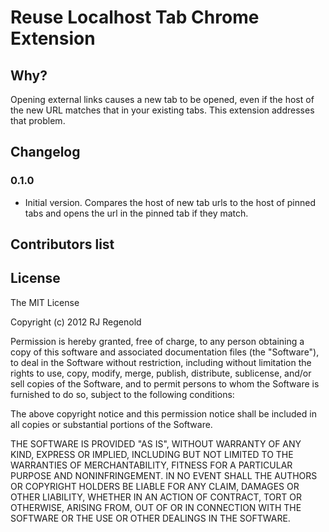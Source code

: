 # Reuse Localhost Tab Chrome Extension #

## Why? #

Opening external links causes a new tab to be opened, 
even if the host of the new URL matches that in your existing
tabs. This extension addresses that problem.

## Changelog ##

### 0.1.0 ###

* Initial version. Compares the host of new tab urls to the host of pinned tabs
  and opens the url in the pinned tab if they match.

## Contributors list ##


## License ##

The MIT License

Copyright (c) 2012 RJ Regenold

Permission is hereby granted, free of charge, to any person obtaining a copy
of this software and associated documentation files (the "Software"), to deal
in the Software without restriction, including without limitation the rights
to use, copy, modify, merge, publish, distribute, sublicense, and/or sell
copies of the Software, and to permit persons to whom the Software is
furnished to do so, subject to the following conditions:

The above copyright notice and this permission notice shall be included in
all copies or substantial portions of the Software.

THE SOFTWARE IS PROVIDED "AS IS", WITHOUT WARRANTY OF ANY KIND, EXPRESS OR
IMPLIED, INCLUDING BUT NOT LIMITED TO THE WARRANTIES OF MERCHANTABILITY,
FITNESS FOR A PARTICULAR PURPOSE AND NONINFRINGEMENT. IN NO EVENT SHALL THE
AUTHORS OR COPYRIGHT HOLDERS BE LIABLE FOR ANY CLAIM, DAMAGES OR OTHER
LIABILITY, WHETHER IN AN ACTION OF CONTRACT, TORT OR OTHERWISE, ARISING FROM,
OUT OF OR IN CONNECTION WITH THE SOFTWARE OR THE USE OR OTHER DEALINGS IN
THE SOFTWARE.
